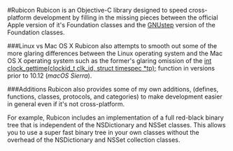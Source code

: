 #Rubicon
Rubicon is an Objective-C library designed to speed cross-platform development by filling
in the missing pieces between the official Apple version of it's Foundation classes and
the [GNUstep](http://www.gnustep.org) version of the Foundation classes.

###Linux vs Mac OS X
Rubicon also attempts to smooth out some of the more glaring differences between the Linux
operating system and the Mac OS X operating system such as the former's glaring omission
of the [int clock_gettime(clockid_t clk_id, struct timespec *tp);](https://linux.die.net/man/3/clock_gettime)
function in versions prior to 10.12 (_macOS Sierra_).

###Additions
Rubicon also provides some of my own additions, (defines, functions, classes, protocols,
and categories) to make development easier in general even if it's not cross-platform.

For example, Rubicon includes an implementation of a full red-black binary tree that is
independent of the NSDictionary and NSSet classes.  This allows you to use a super fast
binary tree in your own classes without the overhead of the NSDictionary and NSSet
collection classes.

